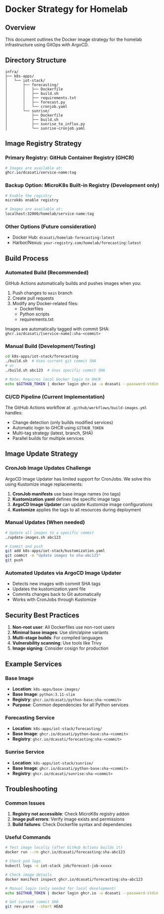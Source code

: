 # Docker Strategy for Homelab

## Overview
This document outlines the Docker image strategy for the homelab infrastructure using GitOps with ArgoCD.

## Directory Structure

```
infra/
├── k8s-apps/
│   └── iot-stack/
│       ├── forecasting/
│       │   ├── Dockerfile
│       │   ├── build.sh
│       │   ├── requirements.txt
│       │   ├── forecast.py
│       │   └── cronjob.yaml
│       └── sunrise/
│           ├── Dockerfile
│           ├── build.sh
│           ├── sunrise_to_influx.py
│           └── sunrise-cronjob.yaml
```

## Image Registry Strategy

### Primary Registry: GitHub Container Registry (GHCR)
```bash
# Images are available at:
ghcr.io/dcasati/service-name:tag
```

### Backup Option: MicroK8s Built-in Registry (Development only)
```bash
# Enable the registry
microk8s enable registry

# Images are available at:
localhost:32000/homelab/service-name:tag
```

### Other Options (Future consideration)
- Docker Hub: `dcasati/homelab-forecasting:latest`
- Harbor/Nexus: `your-registry.com/homelab/forecasting:latest`

## Build Process

### Automated Build (Recommended)
GitHub Actions automatically builds and pushes images when you:
1. Push changes to `main` branch
2. Create pull requests
3. Modify any Docker-related files:
   - Dockerfiles
   - Python scripts
   - requirements.txt

Images are automatically tagged with commit SHA: `ghcr.io/dcasati/[service-name]:sha-<commit>`

### Manual Build (Development/Testing)
```bash
cd k8s-apps/iot-stack/forecasting
./build.sh  # Uses current git commit SHA
# or
./build.sh abc123  # Uses specific commit SHA

# Note: Requires local Docker login to GHCR
echo $GITHUB_TOKEN | docker login ghcr.io -u dcasati --password-stdin
```

### CI/CD Pipeline (Current Implementation)
The GitHub Actions workflow at `.github/workflows/build-images.yml` handles:
- Change detection (only builds modified services)
- Automatic login to GHCR using `GITHUB_TOKEN`
- Multi-tag strategy (latest, branch, SHA)
- Parallel builds for multiple services

## Image Update Strategy

### CronJob Image Updates Challenge
ArgoCD Image Updater has limited support for CronJobs. We solve this using Kustomize image replacements:

1. **CronJob manifests** use base image names (no tags)
2. **Kustomization.yaml** defines the specific image tags
3. **ArgoCD Image Updater** can update Kustomize image configurations
4. **Kustomize** applies the tags to all resources during deployment

### Manual Updates (When needed)
```bash
# Update all images to a specific commit
./update-images.sh abc123

# Commit and push
git add k8s-apps/iot-stack/kustomization.yaml
git commit -m "Update images to sha-abc123"
git push
```

### Automated Updates via ArgoCD Image Updater
- Detects new images with commit SHA tags
- Updates the kustomization.yaml file
- Commits changes back to Git automatically
- Works with CronJobs through Kustomize

## Security Best Practices

1. **Non-root user**: All Dockerfiles use non-root users
2. **Minimal base images**: Use slim/alpine variants
3. **Multi-stage builds**: For compiled languages
4. **Vulnerability scanning**: Use tools like Trivy
5. **Image signing**: Consider cosign for production

## Example Services

### Base Image
- **Location**: `k8s-apps/base-images/`
- **Base Image**: `python:3.11-slim`
- **Registry**: `ghcr.io/dcasati/python-base:sha-<commit>`
- **Purpose**: Common dependencies for all Python services

### Forecasting Service
- **Location**: `k8s-apps/iot-stack/forecasting/`
- **Base Image**: `ghcr.io/dcasati/python-base:sha-<commit>`
- **Registry**: `ghcr.io/dcasati/forecasting:sha-<commit>`

### Sunrise Service
- **Location**: `k8s-apps/iot-stack/sunrise/`
- **Base Image**: `ghcr.io/dcasati/python-base:sha-<commit>`
- **Registry**: `ghcr.io/dcasati/sunrise:sha-<commit>`

## Troubleshooting

### Common Issues
1. **Registry not accessible**: Check MicroK8s registry addon
2. **Image pull errors**: Verify image exists and permissions
3. **Build failures**: Check Dockerfile syntax and dependencies

### Useful Commands
```bash
# Test image locally (after GitHub Actions builds it)
docker run --rm ghcr.io/dcasati/forecasting:sha-abc123

# Check pod logs
kubectl logs -n iot-stack job/forecast-job-xxxxx

# Check image details
docker manifest inspect ghcr.io/dcasati/forecasting:sha-abc123

# Manual login (only needed for local development)
echo $GITHUB_TOKEN | docker login ghcr.io -u dcasati --password-stdin

# Get current commit SHA
git rev-parse --short HEAD
```
